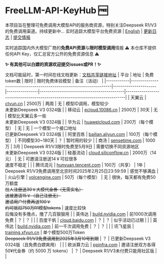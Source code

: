 # FreeLLM-API-KeyHub 🆓
本项目旨在整理可免费调用大模型API的服务商资源，特别关注Deepseek R1/V3的免费调用渠道。持续更新中...
实时追踪大模型平台免费资源 | [English](README_EN.md) | [更新日志](#更新日志) | [提交情报](CONTRIBUTING.md)

实时追踪国内外大模型厂商的**免费API资源**与**限时模型调用**情报
⚠️ 本仓库不提供任何API Key，仅汇总官方公开的免费资源信息 ⚠️

**✨ 有其他可以白嫖的资源欢迎提交issues或PR！✨**

文档可能延时，第一时间在线文档更新：[文档共享链接地址](https://kdocs.cn/l/cezjXYdUR1dl)
| 平台       | 地址                                                                 | 免费token数          | 限时           | 限时免费体验模型                          | 备注（活动）                                                                 |
|------------|--------------------------------------------------------------------|----------------------|----------------|-------------------------------------------|------------------------------------------------------------------------------|
| 天翼云     | [ctyun.cn](https://www.ctyun.cn/act/xirang/deepseek) | 2500万               | 两周           | 无                                         | 模型ID调用，模型较少<br>未更新Deepseek V3 0324版                                               |
| 移动云     | [ecloud.10086.cn](https://ecloud.10086.cn/portal/act/deepseek) | 2500万               | 30天           | 无                                         | 模型比天翼云多一些<br>未更新Deepseek V3 0324版                                                                 |
| 华为云     | [huaweicloud.com](https://activity.huaweicloud.com/maas-ds.html) | 200万（每个模型）    | 无             | 无                                         | 一个模型一个接口地址<br>已更新Deepseek V3 0324版                                                         |
| 阿里百炼   | [bailian.aliyun.com](https://bailian.console.aliyun.com/) | 100万（每个模型）    | 不同模型30~180天 | ？                                         | 暂时用的较少                                                                 |
| 商汤       | [sensetime.com](https://www.sensetime.com/cn)       | 1000万               | 3月            | Deepseek R1/V3限时免费至5月9日             | 需要切换不同资源地区<br>未更新Deepseek V3 0324版                                                         |
| 硅基流动   | [cloud.siliconflow.cn](https://cloud.siliconflow.cn/i/NpVqAT7X) | 2000万（14元）       | 无             | 可邀请注册送14￥可拉很多<br>速度不稳定           |                                                                              |
| 腾讯混元   | [hunyuan.tencent.com](https://hunyuan.tencent.com/)       | 100万（共享）        | 1年            | Deepseek R1/V3免费调用至北京时间2025年2月25日23:59:59 | 感觉不够满血                                                                 |
| 火山引擎   | [volcengine.com](https://www.volcengine.com/experience/ark?utm_term=202502dsinvite&ac=DSASUQY5&rc=SYKEHGED) | 50万（每个模型）     | 无             | 很快，每天都有免费50万额度<br>~~拉人注册送30￥大模代金券（无需实名）<br>送被邀请15￥（自己注册无）<br>邀请用户付费再送100￥<br>约可抵扣750万R1模型tokens~~ | 速度比较快<br>后悔没有多撸点，撸了几百狠狠用                                                                   |
| 英伟达     | [build.nvidia.com](https://build.nvidia.com/explore/discover) | 前1000次调用免费     | ？             | ？                                         |                                                                              |
| 百度千帆   | [cloud.baidu.com](https://cloud.baidu.com/product-s/qianfan_home) | ？                   | ？             | 似乎活动已过期                             |                                                                              |
| 英伟达     | [build.nvidia.com](https://build.nvidia.com/explore/discover) | 前一千次调用免费     | ？             | ？                                         |                                                                              |
| 讯飞星辰   | [training.xfyun.cn](https://training.xfyun.cn/modelSquare) | 单个模型500万Token<br>~~Deepseek R1/V3免费调用到2025年3月10号到期~~ | ？             | 已更新Deepseek V3 0324版（且免费白嫖爽用）                                         |                                                                              |
| 欧派算力云 | [ppinfra.com](https://ppinfra.com/user/register?invited_by=HPU4F4) | 邀请注册双方各得50¥代金券（约 5000 万 tokens） | ？             | Deepseek R1/V3未付费只能用社区版           |                                                                              |
